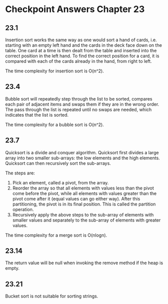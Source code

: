 # Checkpoint Answers Chapter 23 #
## 23.1 ##
Insertion sort works the same way as one would sort a hand of cards, i.e. starting with an empty left hand and the cards in the deck face down on the table. One card at a time is then dealt from the table and inserted into the correct position in the left hand. To find the correct position for a card, it is compared with each of the cards already in the hand, from right to left.  

The time complexity for insertion sort is O(n^2).   

## 23.4 ##
Bubble sort will repeatedly step through the list to be sorted, compares each pair of adjacent items and swaps them if they are in the wrong order. The pass through the list is repeated until no swaps are needed, which indicates that the list is sorted.  

The time complexity for a bubble sort is O(n^2).  

## 23.7 ##
Quicksort is a divide and conquer algorithm. Quicksort first divides a large array into two smaller sub-arrays: the low elements and the high elements. Quicksort can then recursively sort the sub-arrays.  
  
The steps are:

1. Pick an element, called a pivot, from the array.  
2. Reorder the array so that all elements with values less than the pivot come before the pivot, while all elements with values greater than the pivot come after it (equal values can go either way). After this partitioning, the pivot is in its final position. This is called the partition operation.  
3. Recursively apply the above steps to the sub-array of elements with smaller values and separately to the sub-array of elements with greater values.  

The time complexity for a merge sort is O(nlogn).  

## 23.14 ##
The return value will be null when invoking the remove method if the heap is empty.  

## 23.21 ##
Bucket sort is not suitable for sorting strings.  

